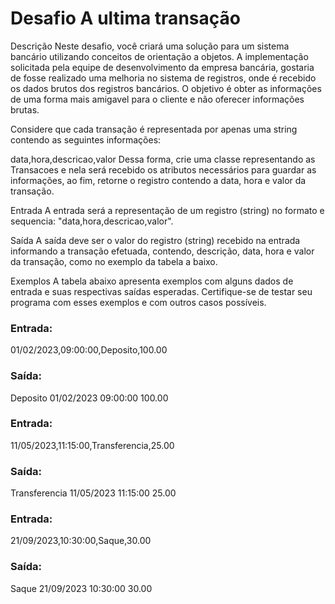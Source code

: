 # Desafio A ultima transação

Descrição
Neste desafio, você criará uma solução para um sistema bancário utilizando conceitos de orientação a objetos. A implementação solicitada pela equipe de desenvolvimento da empresa bancária, gostaria de fosse realizado uma melhoria no sistema de registros, onde é recebido os dados brutos dos registros bancários. O objetivo é obter as informações de uma forma mais amigavel para o cliente e não oferecer informações brutas.

Considere que cada transação é representada por apenas uma string contendo as seguintes informações:

data,hora,descricao,valor
Dessa forma, crie uma classe representando as Transacoes e nela será recebido os atributos necessários para guardar as informações, ao fim, retorne o registro contendo a data, hora e valor da transação.

Entrada
A entrada será a representação de um registro (string) no formato e sequencia: "data,hora,descricao,valor".

Saída
A saída deve ser o valor do registro (string) recebido na entrada informando a transação efetuada, contendo, descrição, data, hora e valor da transação, como no exemplo da tabela a baixo.

Exemplos
A tabela abaixo apresenta exemplos com alguns dados de entrada e suas respectivas saídas esperadas. Certifique-se de testar seu programa com esses exemplos e com outros casos possíveis.

### Entrada:
01/02/2023,09:00:00,Deposito,100.00

### Saída:
Deposito
01/02/2023
09:00:00
100.00


### Entrada:
11/05/2023,11:15:00,Transferencia,25.00


### Saída:
Transferencia
11/05/2023
11:15:00
25.00


### Entrada:
21/09/2023,10:30:00,Saque,30.00


### Saída:
Saque
21/09/2023
10:30:00
30.00

